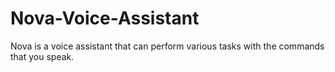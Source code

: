 # Nova-Voice-Assistant
Nova is a voice assistant that can perform various tasks with the commands that you speak.
